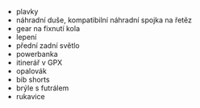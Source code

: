 - plavky
- náhradní duše, kompatibilní náhradní spojka na řetěz
- gear na fixnutí kola
- lepení
- přední zadní světlo
- powerbanka
- itinerář v GPX
- opalovák
- bib shorts
- brýle s futrálem
- rukavice